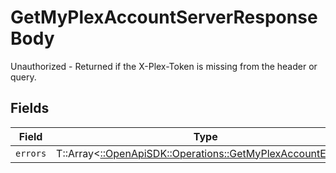 # GetMyPlexAccountServerResponseBody

Unauthorized - Returned if the X-Plex-Token is missing from the header or query.


## Fields

| Field                                                                                                           | Type                                                                                                            | Required                                                                                                        | Description                                                                                                     |
| --------------------------------------------------------------------------------------------------------------- | --------------------------------------------------------------------------------------------------------------- | --------------------------------------------------------------------------------------------------------------- | --------------------------------------------------------------------------------------------------------------- |
| `errors`                                                                                                        | T::Array<[::OpenApiSDK::Operations::GetMyPlexAccountErrors](../../models/operations/getmyplexaccounterrors.md)> | :heavy_minus_sign:                                                                                              | N/A                                                                                                             |